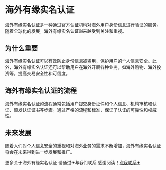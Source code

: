 # 海外有缘实名认证

海外有缘实名认证是一种通过官方认证机构对海外用户身份信息进行验证的服务。随着全球化的发展，海外有缘实名认证越来越受到关注和重视。

## 为什么重要

海外有缘实名认证可以有效防止身份信息被盗用，保护用户的个人信息安全。此外，海外有缘实名认证还可以帮助用户在海外开展各种业务，如海外购物、海外投资等，提高交易安全性和可信度。

## 海外有缘实名认证的流程

海外有缘实名认证的流程通常包括用户提交身份证件和个人信息、机构审核和认证、颁发认证证书等步骤。通过严格的流程和标准，保证了认证的可靠性和权威性。

## 未来发展

随着人们对个人信息安全的重视和对海外业务的需求不断增加，海外有缘实名认证将会在未来得到进一步发展和推广。

更多关于海外有缘实名认证 请通过✈与我们联系,感谢阅读！[点我联系✈](https://m.G208.com)